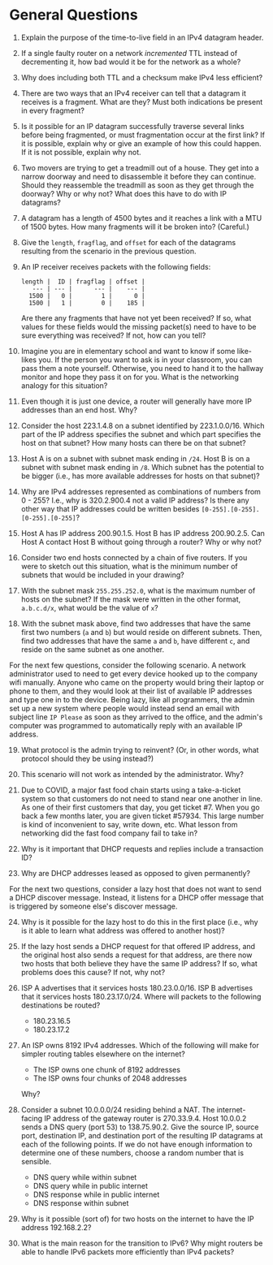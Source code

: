 # General Questions

1. Explain the purpose of the time-to-live field in an IPv4 datagram header.

2. If a single faulty router on a network *incremented* TTL instead of
   decrementing it,
   how bad would it be for the network as a whole?

3. Why does including both TTL and a checksum make IPv4 less efficient?

4. There are two ways that an IPv4 receiver can tell that a datagram it
   receives is a fragment.
   What are they?
   Must both indications be present in every fragment?

5. Is it possible for an IP datagram successfully traverse several links
   before being fragmented,
   or must fragmentation occur at the first link?
   If it is possible, explain why or give an example of how this could happen.
   If it is not possible, explain why not.

6. Two movers are trying to get a treadmill out of a house.
   They get into a narrow doorway and need to disassemble it before they can
   continue.
   Should they reassemble the treadmill as soon as they get through the doorway?
   Why or why not?
   What does this have to do with IP datagrams?

7. A datagram has a length of 4500 bytes and it reaches a link with a MTU of
   1500 bytes.
   How many fragments will it be broken into? (Careful.)

8. Give the `length`, `fragflag`, and `offset` for each of the datagrams
   resulting from the scenario in the previous question.

9. An IP receiver receives packets with the following fields:
   ```
   length |  ID | fragflag | offset |
      --- | --- |      --- |    --- |
     1500 |   0 |        1 |      0 |
     1500 |   1 |        0 |    185 |
   ```

   Are there any fragments that have not yet been received?
   If so, what values for these fields would the missing packet(s) need to have to
   be sure everything was received?
   If not, how can you tell?

10. Imagine you are in elementary school and want to know if some like-likes
    you.
    If the person you want to ask is in your classroom,
    you can pass them a note yourself.
    Otherwise, you need to hand it to the hallway monitor and hope they pass it
    on for you.
    What is the networking analogy for this situation?

11. Even though it is just one device,
    a router will generally have more IP addresses than an end host.
    Why?

12. Consider the host 223.1.4.8 on a subnet identified by 223.1.0.0/16.
    Which part of the IP address specifies the subnet and which part specifies the
    host on that subnet?
    How many hosts can there be on that subnet?

13. Host A is on a subnet with subnet mask ending in `/24`.
    Host B is on a subnet with subnet mask ending in `/8`.
    Which subnet has the potential to be bigger
    (i.e., has more available addresses for hosts on that subnet)?

14. Why are IPv4 addresses represented as combinations of numbers from 0 - 255?
    I.e., why is 320.2.900.4 not a valid IP address?
    Is there any other way that IP addresses could be written besides
    `[0-255].[0-255].[0-255].[0-255]`?

15. Host A has IP address 200.90.1.5.
    Host B has IP address 200.90.2.5.
    Can Host A contact Host B without going through a router?
    Why or why not?

16. Consider two end hosts connected by a chain of five routers.
    If you were to sketch out this situation,
    what is the minimum number of subnets that would be included in your drawing?

17. With the subnet mask `255.255.252.0`,
    what is the maximum number of hosts on the subnet?
    If the mask were written in the other format,
    `a.b.c.d/x`,
    what would be the value of `x`?

18. With the subnet mask above,
    find two addresses that have the same first two numbers (`a` and `b`)
    but would reside on different subnets.
    Then, find two addresses that have the same `a` and `b`,
    have different `c`,
    and reside on the same subnet as one another.

For the next few questions,
consider the following scenario.
A network administrator used to need to get every device hooked up to the
company wifi manually.
Anyone who came on the property would bring their laptop or phone to them,
and they would look at their list of available IP addresses and type one in to
the device.
Being lazy,
like all programmers,
the admin set up a new system where people would instead send an email with
subject line `IP Please` as soon as they arrived to the office,
and the admin's computer was programmed to automatically reply with an
available IP address.

19. What protocol is the admin trying to reinvent?
    (Or, in other words, what protocol should they be using instead?)

20. This scenario will not work as intended by the administrator.
    Why?

<!--
20. Can you think of any variations on this idea that will make it work as
intended?
-->

21. Due to COVID,
    a major fast food chain starts using a take-a-ticket system so that customers
    do not need to stand near one another in line.
    As one of their first customers that day, you get ticket #7.
    When you go back a few months later,
    you are given ticket #57934.
    This large number is kind of inconvenient to say, write down, etc.
    What lesson from networking did the fast food company fail to take in?

22. Why is it important that DHCP requests and replies include a transaction ID?

23. Why are DHCP addresses leased as opposed to given permanently?

For the next two questions,
consider a lazy host that does not want to send a DHCP discover message.
Instead, it listens for a DHCP offer message that is triggered by someone
else's discover message.

24. Why is it possible for the lazy host to do this in the first place
    (i.e., why is it able to learn what address was offered to another host)?

25. If the lazy host sends a DHCP request for that offered IP address,
    and the original host also sends a request for that address,
    are there now two hosts that both believe they have the same IP address?
    If so, what problems does this cause?
    If not, why not?

26. ISP A advertises that it services hosts 180.23.0.0/16.
    ISP B advertises that it services hosts 180.23.17.0/24.
    Where will packets to the following destinations be routed?
    * 180.23.16.5
    * 180.23.17.2

27. An ISP owns 8192 IPv4 addresses.
    Which of the following will make for simpler routing tables elsewhere on
    the internet?
    * The ISP owns one chunk of 8192 addresses
    * The ISP owns four chunks of 2048 addresses

    Why?

<!--

Removed these questions for now because they're a little odd.
In both cases,
assigning the addresses as one block is not possible.
But, with longest prefix matching,
you should be able to work things around to an arbitrary degree.
I guess they are fine "it depends" questions,
but I think that as worded they're unnecessarily confusing for a limited
benefit.

27. ISP A owns addresses `234.27.2.0` through `234.27.16.0`.
    It wants to sell some of them to ISP B,
    which serves hosts on the other side of the world.
    Is it possible for ISP B to buy just `234.27.4.0` through `234.27.8.0`?
    Why or why not?

Ans: Not as one block.
Selling 234.27.4.0/22 would get you every address in
* 234.27.4.*
* 234.27.5.*
* 234.27.6.*
* 234.27.7.*
To get 234.27.8.*, you would need to obtain it as 234.27.8.0/24.

28. An ISP has 8192 addresses available.
    A customer of that ISP wants 33 IP addresses.
    Is it possible for the ISP to satisfy that request exactly?
    Why or why not?

Ans: Not as a single block.
Blocks must be powers of two.
However, with longest prefix matching,
there is no reason this should be impossible:
give a block of 32 and a block of 1.
-->

28. Consider a subnet 10.0.0.0/24 residing behind a NAT.
    The internet-facing IP address of the gateway router is 270.33.9.4.
    Host 10.0.0.2 sends a DNS query (port 53) to 138.75.90.2.
    Give the source IP, source port, destination IP, and destination port of the
    resulting IP datagrams at each of the following points.
    If we do not have enough information to determine one of these numbers,
    choose a random number that is sensible.
    * DNS query while within subnet
    * DNS query while in public internet
    * DNS response while in public internet
    * DNS response within subnet

29. Why is it possible (sort of) for two hosts on the internet to have the IP
    address 192.168.2.2?

30. What is the main reason for the transition to IPv6?
    Why might routers be able to handle IPv6 packets more efficiently than IPv4
    packets?
